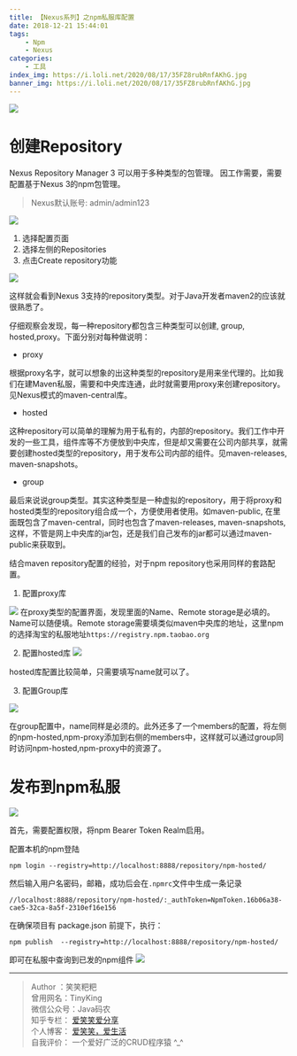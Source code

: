 ```yaml
---
title: 【Nexus系列】之npm私服库配置
date: 2018-12-21 15:44:01
tags:
    - Npm
    - Nexus
categories:
    - 工具
index_img: https://i.loli.net/2020/08/17/35FZ8rubRnfAKhG.jpg
banner_img: https://i.loli.net/2020/08/17/35FZ8rubRnfAKhG.jpg
---
```




![](https://ws1.sinaimg.cn/large/806e3151ly1fyd08s62ypj20xc0dwwmr.jpg)

# 创建Repository
Nexus Repository Manager 3 可以用于多种类型的包管理。 因工作需要，需要配置基于Nexus 3的npm包管理。


> Nexus默认账号: admin/admin123

![](https://ws1.sinaimg.cn/large/806e3151ly1fycz6n4q9cj20xr0hrac9.jpg)

1. 选择配置页面
2. 选择左侧的Repositories
3. 点击Create repository功能

![](https://ws1.sinaimg.cn/large/806e3151ly1fycz8kaf4jj20gk0o7ta9.jpg)

这样就会看到Nexus 3支持的repository类型。对于Java开发者maven2的应该就很熟悉了。

仔细观察会发现，每一种repository都包含三种类型可以创建, group, hosted,proxy。下面分别对每种做说明：

- proxy

根据proxy名字，就可以想象的出这种类型的repository是用来坐代理的。比如我们在建Maven私服，需要和中央库连通，此时就需要用proxy来创建repository。见Nexus模式的maven-central库。

- hosted

这种repository可以简单的理解为用于私有的，内部的repository。我们工作中开发的一些工具，组件库等不方便放到中央库，但是却又需要在公司内部共享，就需要创建hosted类型的repository，用于发布公司内部的组件。见maven-releases, maven-snapshots。

- group

最后来说说group类型。其实这种类型是一种虚拟的repository，用于将proxy和hosted类型的repository组合成一个，方便使用者使用。如maven-public, 在里面既包含了maven-central，同时也包含了maven-releases, maven-snapshots,这样，不管是网上中央库的jar包，还是我们自己发布的jar都可以通过maven-public来获取到。

结合maven repository配置的经验，对于npm repository也采用同样的套路配置。

1. 配置proxy库

![](https://ws1.sinaimg.cn/large/806e3151ly1fyczoph1jbj20kj0dbdgk.jpg)
在proxy类型的配置界面，发现里面的Name、Remote storage是必填的。Name可以随便填。Remote storage需要填类似maven中央库的地址，这里npm的选择淘宝的私服地址`https://registry.npm.taobao.org`

2. 配置hosted库
![](https://ws1.sinaimg.cn/large/806e3151ly1fyczsmhcnbj20is0i6wf5.jpg)

hosted库配置比较简单，只需要填写name就可以了。

3. 配置Group库

![](https://ws1.sinaimg.cn/large/806e3151ly1fycztxee51j20l50l1mxw.jpg)

在group配置中，name同样是必须的。此外还多了一个members的配置，将左侧的npm-hosted,npm-proxy添加到右侧的members中，这样就可以通过group同时访问npm-hosted,npm-proxy中的资源了。



# 发布到npm私服

![](https://ws1.sinaimg.cn/large/806e3151ly1fyczztbu5ij20k009jgp4.jpg)

首先，需要配置权限，将npm Bearer Token Realm启用。

配置本机的npm登陆
```
npm login --registry=http://localhost:8888/repository/npm-hosted/
```
然后输入用户名密码，邮箱，成功后会在`.npmrc`文件中生成一条记录

```
//localhost:8888/repository/npm-hosted/:_authToken=NpmToken.16b06a38-cae5-32ca-8a5f-2310ef16e156
```
在确保项目有 package.json 前提下，执行：

```
npm publish  --registry=http://localhost:8888/repository/npm-hosted/

```
即可在私服中查询到已发的npm组件
![](https://ws1.sinaimg.cn/large/806e3151ly1fyd02la9jnj21h60ez3zv.jpg)


---

> Author ：笑笑粑粑  
> 曾用网名：TinyKing  
> 微信公众号：Java码农  
> 知乎专栏： [爱笑笑爱分享](https://zhuanlan.zhihu.com/tinyking)  
> 个人博客： [爱笑笑，爱生活](https://www.wangjianchao.cn/)  
> 自我评价： 一个爱好广泛的CRUD程序猿 \^_^   
